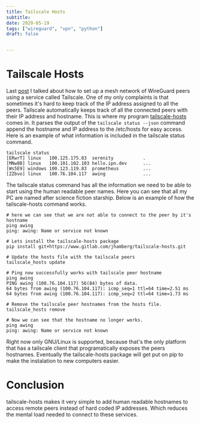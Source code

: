 ```yaml
---
title: Tailscale Hosts
subtitle:
date: 2020-05-19
tags: ["wireguard", "vpn", "python"]
draft: false


---
```


# Tailscale Hosts

Last [post](https://jonathanhamberg.com/post/wireguard-using-tailscale/) I talked about how to set up a mesh network of WireGuard peers using a service called Tailscale.  One of my only complaints is that sometimes it's hard to keep track of the IP address assigned to all the peers.  Tailscale automatically keeps track of all the connected peers with their IP address and hostname.  This is where my program [tailscale-hosts](https://gitlab.com/jhamberg/tailscale-hosts) comes in.  It parses the output of the `tailscale status --json` command append the hostname and IP address to the /etc/hosts for easy access.  Here is an example of what information is included in the tailscale status command.

```shell
tailscale status
[ERwrT] linux   100.125.175.83  serenity           .
[MNw8B] linux   100.101.102.103 hello.ipn.dev      ...
[Ws5E9] windows 100.123.119.83  prometheus         ...
[ZZbvo] linux   100.76.104.117  awing              ...

```

The tailscale status command has all the information we need to be able to start using the human readable peer names.  Here you can see that all my PC are named after science fiction starship.  Below is an example of how the tailscale-hosts command works.

```shell
# here we can see that we are not able to connect to the peer by it's hostname
ping awing
ping: awing: Name or service not known

# Lets install the tailscale-hosts package
pip install git+https://www.gitlab.com/jhamberg/tailscale-hosts.git

# Update the hosts file with the tailscale peers
tailscale_hosts update

# Ping now successfully works with tailscale peer hostname
ping awing
PING awing (100.76.104.117) 56(84) bytes of data.
64 bytes from awing (100.76.104.117): icmp_seq=1 ttl=64 time=2.51 ms
64 bytes from awing (100.76.104.117): icmp_seq=2 ttl=64 time=1.73 ms

# Remove the tailscale peer hostnames from the hosts file.
tailscale_hosts remove

# Now we can see that the hostname no longer works.
ping awing
ping: awing: Name or service not known
```

Right now only GNU/Linux is supported, because that's the only platform that has a tailscale client that programatically exposes the peers hostnames.  Eventually the tailscale-hosts package will get put on pip to make the instalation to new computers easier.

# Conclusion

tailscale-hosts makes it very simple to add human readable hostnames to access remote peers instead of hard coded IP addresses.  Which reduces the mental load needed to connect to these services.